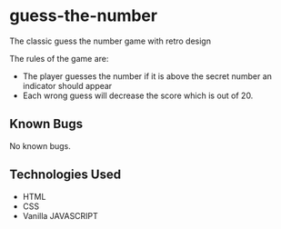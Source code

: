 # guess-the-number
 The classic guess the number game with retro design


The rules of the game are:
* The player guesses the number if it is above the secret number an indicator should appear
* Each wrong guess will decrease the score which is out of 20.

    
## Known Bugs
No known bugs.

## Technologies Used
* HTML
* CSS
* Vanilla JAVASCRIPT
